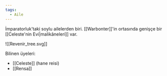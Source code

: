 ```yaml
---
tags:
  - Aile
---  
```

  
İmparatorluk'taki soylu ailelerden biri. [[Warbonter]]'in ortasında genişçe bir [[Celeste'nin Evi|malikâneleri]] var.  
  
![[Revenir_tree.svg]]  
  
Bilinen üyeleri:  
- [[Celeste]] (hane reisi)  
- [[Rensa]]